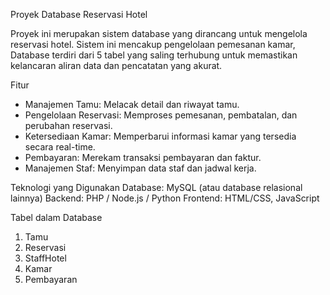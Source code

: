 Proyek Database Reservasi Hotel

Proyek ini merupakan sistem database yang dirancang untuk mengelola reservasi hotel. Sistem ini mencakup pengelolaan pemesanan kamar, Database terdiri dari 5 tabel yang saling terhubung untuk memastikan kelancaran aliran data dan pencatatan yang akurat.

Fitur
- Manajemen Tamu: Melacak detail dan riwayat tamu.
- Pengelolaan Reservasi: Memproses pemesanan, pembatalan, dan perubahan reservasi.
- Ketersediaan Kamar: Memperbarui informasi kamar yang tersedia secara real-time.
- Pembayaran: Merekam transaksi pembayaran dan faktur.
- Manajemen Staf: Menyimpan data staf dan jadwal kerja.

Teknologi yang Digunakan
Database: MySQL (atau database relasional lainnya)
Backend: PHP / Node.js / Python
Frontend: HTML/CSS, JavaScript

Tabel dalam Database

1. Tamu
2. Reservasi
3. StaffHotel
4. Kamar
5. Pembayaran